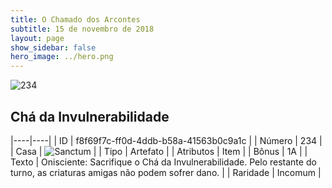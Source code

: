 ```yaml
---
title: O Chamado dos Arcontes
subtitle: 15 de novembro de 2018
layout: page
show_sidebar: false
hero_image: ../hero.png
---
```


![234](https://cdn.keyforgegame.com/media/card_front/pt/341_234_RJ99C8H7PWJH_pt.png)

## Chá da Invulnerabilidade

|----|----|
| ID | f8f69f7c-ff0d-4ddb-b58a-41563b0c9a1c |
| Número | 234 |
| Casa | ![Sanctum](https://archonarcana.com/images/thumb/c/c7/Sanctum.png/22px-Sanctum.png "Santuário") |
| Tipo | Artefato |
| Atributos | Item |
| Bônus | 1A |
| Texto | Onisciente: Sacrifique o Chá da Invulnerabilidade. Pelo restante do turno, as criaturas amigas não podem sofrer dano. |
| Raridade | Incomum |
